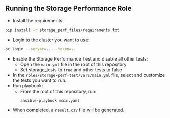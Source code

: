 ## Running the Storage Performance Role
* Install the requirements:
```bash
pip install -r storage_perf_files/requirements.txt
```
* Login to the cluster you want to use:
```bash
oc login --server=.. --token=..
```
* Enable the Storage Performance Test and disable all other tests:
  * Open the `main.yml` file in the root of this repository
  * Set storage_tests to `true` and other tests to false
* In the `roles/storage-perf-test/vars/main.yml` file, select and customize the tests you want to run.
* Run playbook:
  * From the root of this repository, run:
    ```bash
    ansible-playbook main.yaml
    ```
* When completed, a `result.csv` file will be generated.